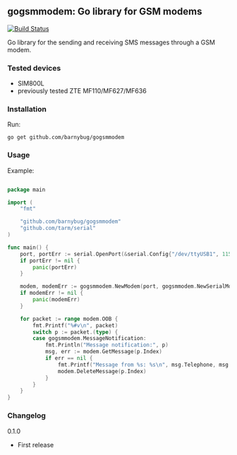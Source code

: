 ## gogsmmodem: Go library for GSM modems

[![Build Status](https://travis-ci.org/barnybug/gogsmmodem.svg?branch=master)](https://travis-ci.org/barnybug/gogsmmodem)

Go library for the sending and receiving SMS messages through a GSM modem.

### Tested devices
- SIM800L
- previously tested ZTE MF110/MF627/MF636

### Installation
Run:

    go get github.com/barnybug/gogsmmodem

### Usage
Example:

```go

package main

import (
    "fmt"

    "github.com/barnybug/gogsmmodem"
    "github.com/tarm/serial"
)

func main() {
    port, portErr := serial.OpenPort(&serial.Config{"/dev/ttyUSB1", 115200})
	if portErr != nil {
		panic(portErr)
	}

    modem, modemErr := gogsmmodem.NewModem(port, gogsmmodem.NewSerialModemConfig())
    if modemErr != nil {
        panic(modemErr)
    }

    for packet := range modem.OOB {
        fmt.Printf("%#v\n", packet)
        switch p := packet.(type) {
        case gogsmmodem.MessageNotification:
            fmt.Println("Message notification:", p)
            msg, err := modem.GetMessage(p.Index)
            if err == nil {
                fmt.Printf("Message from %s: %s\n", msg.Telephone, msg.Body)
                modem.DeleteMessage(p.Index)
            }
        }
    }
}
```

### Changelog
0.1.0

- First release
